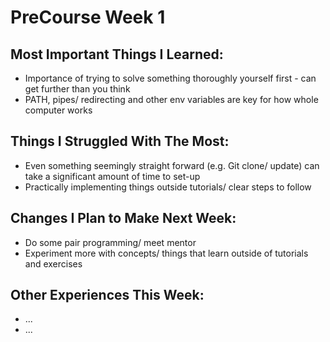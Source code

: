 PreCourse Week 1
================

Most Important Things I Learned:
-------------------------------

* Importance of trying to solve something thoroughly yourself first - can get further than you think
* PATH, pipes/ redirecting and other env variables are key for how whole computer works

Things I Struggled With The Most:
-------------------------------

* Even something seemingly straight forward (e.g. Git clone/ update) can take a significant amount of time to set-up
* Practically implementing things outside tutorials/ clear steps to follow


Changes I Plan to Make Next Week:
-------------------------------

* Do some pair programming/ meet mentor
* Experiment more with concepts/ things that learn outside of tutorials and exercises


Other Experiences This Week:
-------------------------------

* ...
* ...


